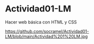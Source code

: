 # Actividad01-LM
Hacer web básica con HTML y CSS

https://github.com/socramel/Actividad01-LM/blob/main/Actividad%201%20LM.jpg
